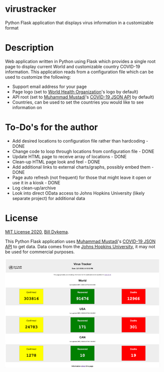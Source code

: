 # virustracker

Python Flask application that displays virus information in a customizable format

# Description

Web application written in Python using Flask which provides a single root page to display current World and customizable country COVID-19 information.  This application reads from a configuration file which can be used to customize the following:

- Support email address for your page
- Page logo (set to [World Health Organization](http://who.int)'s logo by default)
- API root (set to [Muhammad Mustadi](https://mathdro.id)'s [COVID-19 JSON API](https://github.com/mathdroid/covid-19-api) by default)
- Countries, can be used to set the countries you would like to see information on

# To-Do's for the author

- Add desired locations to configuration file rather than hardcoding - DONE
- Change code to loop through locations from configuration file - DONE
- Update HTML page to receive array of locations - DONE
- Clean-up HTML page look and feel - DONE
- Add additional links to external charts/graphs, possibly embed them - DONE
- Page auto refresh (not frequent) for those that might leave it open or use it in a kiosk - DONE
- Log clean-up/archive
- Look into direct OData access to Johns Hopkins University (likely separate project) for additional data

# License

[MIT License 2020](https://mit-license.org), [Bill Dykema](https://github.com/DykemaBill).

This Python Flask application uses [Muhammad Mustadi](https://mathdro.id)'s [COVID-19 JSON API](https://github.com/mathdroid/covid-19-api) to get data.
Data comes from the [Johns Hopkins University](https://www.jhu.edu), it may not be used for commercial purposes.

![virustracker_screenshot](https://github.com/DykemaBill/virustracker/blob/master/virustrackerSS.png)